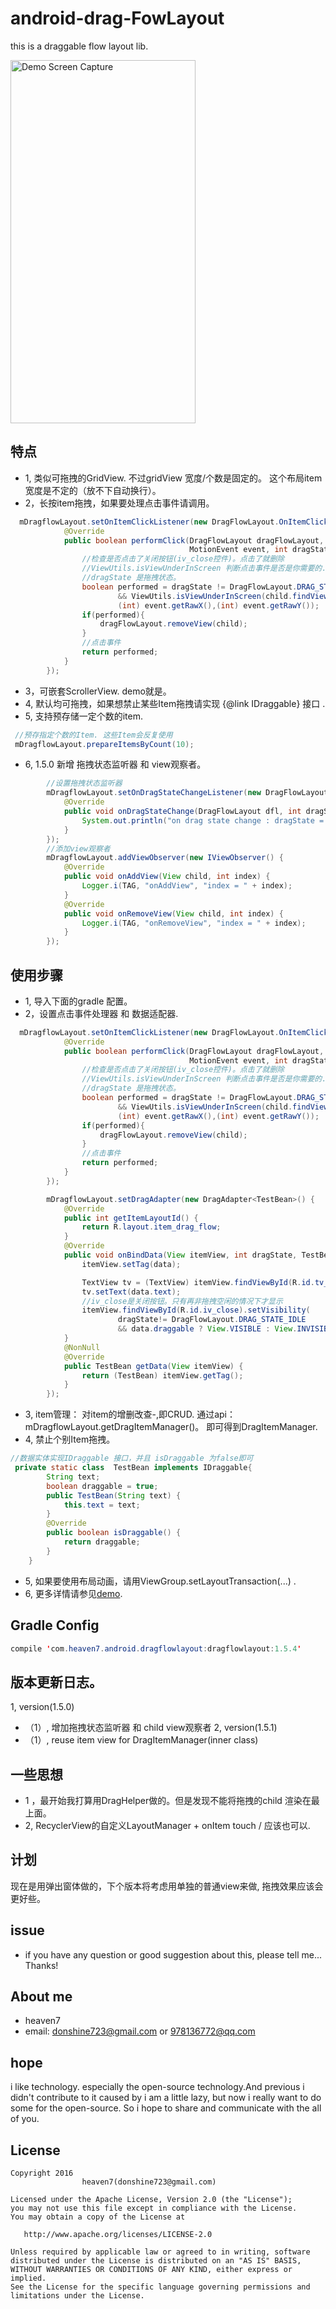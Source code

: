 # android-drag-FowLayout
this is a draggable flow layout lib.

 <img src="/art/drag_flowlayout.gif" alt="Demo Screen Capture" width="296px" height="581px" />

## 特点
 - 1, 类似可拖拽的GridView. 不过gridView 宽度/个数是固定的。 这个布局item宽度是不定的（放不下自动换行）。
 - 2，长按item拖拽，如果要处理点击事件请调用。
```java
  mDragflowLayout.setOnItemClickListener(new DragFlowLayout.OnItemClickListener() {
            @Override
            public boolean performClick(DragFlowLayout dragFlowLayout, View child,
                                        MotionEvent event, int dragState) {
                //检查是否点击了关闭按钮(iv_close控件)。点击了就删除
                //ViewUtils.isViewUnderInScreen 判断点击事件是否是你需要的.
                //dragState 是拖拽状态。
                boolean performed = dragState != DragFlowLayout.DRAG_STATE_IDLE
                        && ViewUtils.isViewUnderInScreen(child.findViewById(R.id.iv_close),
                        (int) event.getRawX(),(int) event.getRawY());
                if(performed){
                    dragFlowLayout.removeView(child);
                }
                //点击事件
                return performed;
            }
        });
```
 - 3，可嵌套ScrollerView.  demo就是。
 - 4, 默认均可拖拽，如果想禁止某些Item拖拽请实现 {@link IDraggable} 接口 .
 - 5, 支持预存储一定个数的item. 
```java
 //预存指定个数的Item. 这些Item会反复使用
 mDragflowLayout.prepareItemsByCount(10);
```
- 6, 1.5.0 新增 拖拽状态监听器 和 view观察者。
```java
        //设置拖拽状态监听器
        mDragflowLayout.setOnDragStateChangeListener(new DragFlowLayout.OnDragStateChangeListener() {
            @Override
            public void onDragStateChange(DragFlowLayout dfl, int dragState) {
                System.out.println("on drag state change : dragState = " + dragState);
            }
        });
        //添加view观察者
        mDragflowLayout.addViewObserver(new IViewObserver() {
            @Override
            public void onAddView(View child, int index) {
                Logger.i(TAG, "onAddView", "index = " + index);
            }
            @Override
            public void onRemoveView(View child, int index) {
                Logger.i(TAG, "onRemoveView", "index = " + index);
            }
        });
```
 
## 使用步骤
- 1, 导入下面的gradle 配置。
- 2，设置点击事件处理器 和 数据适配器.
```java
  mDragflowLayout.setOnItemClickListener(new DragFlowLayout.OnItemClickListener() {
            @Override
            public boolean performClick(DragFlowLayout dragFlowLayout, View child,
                                        MotionEvent event, int dragState) {
                //检查是否点击了关闭按钮(iv_close控件)。点击了就删除
                //ViewUtils.isViewUnderInScreen 判断点击事件是否是你需要的.
                //dragState 是拖拽状态。
                boolean performed = dragState != DragFlowLayout.DRAG_STATE_IDLE
                        && ViewUtils.isViewUnderInScreen(child.findViewById(R.id.iv_close),
                        (int) event.getRawX(),(int) event.getRawY());
                if(performed){
                    dragFlowLayout.removeView(child);
                }
                //点击事件
                return performed;
            }
        });

        mDragflowLayout.setDragAdapter(new DragAdapter<TestBean>() {
            @Override
            public int getItemLayoutId() {
                return R.layout.item_drag_flow;
            }
            @Override
            public void onBindData(View itemView, int dragState, TestBean data) {
                itemView.setTag(data);

                TextView tv = (TextView) itemView.findViewById(R.id.tv_text);
                tv.setText(data.text);
                //iv_close是关闭按钮。只有再非拖拽空闲的情况下才显示
                itemView.findViewById(R.id.iv_close).setVisibility(
                        dragState!= DragFlowLayout.DRAG_STATE_IDLE
                        && data.draggable ? View.VISIBLE : View.INVISIBLE);
            }
            @NonNull
            @Override
            public TestBean getData(View itemView) {
                return (TestBean) itemView.getTag();
            }
        });
```
- 3, item管理： 对item的增删改查-,即CRUD.  通过api： mDragflowLayout.getDragItemManager()。
                即可得到DragItemManager.
- 4, 禁止个别Item拖拽。
```java
//数据实体实现IDraggable 接口，并且 isDraggable 为false即可
 private static class  TestBean implements IDraggable{
        String text;
        boolean draggable = true;
        public TestBean(String text) {
            this.text = text;
        }
        @Override
        public boolean isDraggable() {
            return draggable;
        }
    }
```
- 5, 如果要使用布局动画，请用ViewGroup.setLayoutTransaction(...) .
- 6, 更多详情请参见[demo](https://github.com/LightSun/android-drag-FlowLayout/blob/master/Drag-FlowLayout/app/src/main/java/com/heaven7/android/drag/demo/DragFlowLayoutTest.java). 

## Gradle Config
```java
compile 'com.heaven7.android.dragflowlayout:dragflowlayout:1.5.4'
```

## 版本更新日志。
1, version(1.5.0)
   * （1）, 增加拖拽状态监听器 和 child view观察者
2, version(1.5.1)
   * （1）, reuse item view for DragItemManager(inner class)
 
## 一些思想
   * 1 ，最开始我打算用DragHelper做的。但是发现不能将拖拽的child 渲染在最上面。
   * 2, RecyclerView的自定义LayoutManager + onItem touch / 应该也可以.

## 计划
   现在是用弹出窗体做的，下个版本将考虑用单独的普通view来做, 拖拽效果应该会更好些。

   
## issue
   * if you have any question or good suggestion about this, please tell me... Thanks! 
   
## About me
   * heaven7 
   * email: donshine723@gmail.com or 978136772@qq.com   
   
## hope
i like technology. especially the open-source technology.And previous i didn't contribute to it caused by i am a little lazy, but now i really want to do some for the open-source. So i hope to share and communicate with the all of you.

## License

    Copyright 2016  
                    heaven7(donshine723@gmail.com)

    Licensed under the Apache License, Version 2.0 (the "License");
    you may not use this file except in compliance with the License.
    You may obtain a copy of the License at

       http://www.apache.org/licenses/LICENSE-2.0

    Unless required by applicable law or agreed to in writing, software
    distributed under the License is distributed on an "AS IS" BASIS,
    WITHOUT WARRANTIES OR CONDITIONS OF ANY KIND, either express or implied.
    See the License for the specific language governing permissions and
    limitations under the License.


